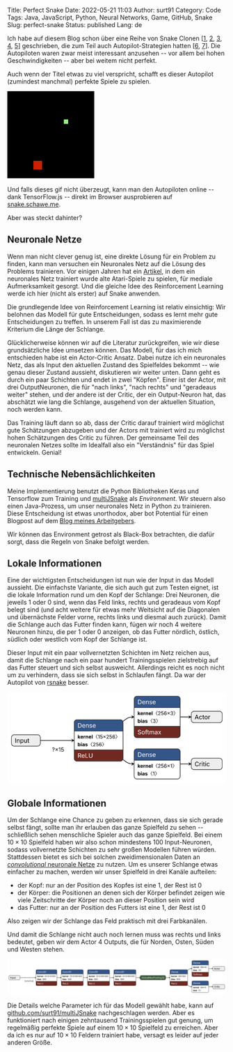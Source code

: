 Title: Perfect Snake
Date: 2022-05-21 11:03
Author: surt91
Category: Code
Tags: Java, JavaScript, Python, Neural Networks, Game, GitHub, Snake
Slug: perfect-snake
Status: published
Lang: de

Ich habe auf diesem Blog schon über eine Reihe von Snake Clonen [[1]({filename}/snake.md), [2]({filename}/msnake.md), [3]({filename}/jsnake.md), [4]({filename}/restfulsnake.md), [5]({filename}/multijsnake.md)] geschrieben, die zum Teil auch Autopilot-Strategien hatten [[6]({filename}/pysnake.md), [7]({filename}/rsnake.md)].
Die Autopiloten waren zwar meist interessant anzusehen -- vor allem bei hohen Geschwindigkeiten -- aber bei weitem nicht perfekt.

Auch wenn der Titel etwas zu viel verspricht, schafft es dieser Autopilot (zumindest manchmal) perfekte Spiele zu spielen.

![Eine perfekte Partie Snake](/img/perfectsnake.gif)

Und falls dieses gif nicht überzeugt, kann man den Autopiloten online
-- dank TensorFlow.js -- direkt im Browser ausprobieren auf [snake.schawe.me](https://snake.schawe.me/).

Aber was steckt dahinter?

## Neuronale Netze

Wenn man nicht clever genug ist, eine direkte Lösung für ein Problem zu finden, kann man
versuchen ein Neuronales Netz auf die Lösung des Problems trainieren. Vor einigen Jahren
hat ein [Artikel](https://arxiv.org/abs/1312.5602), in dem ein neuronales Netz trainiert
wurde alte Atari-Spiele zu spielen, für mediale Aufmerksamkeit gesorgt. Und die gleiche
Idee des Reinforcement Learning werde ich hier (nicht als erster) auf Snake anwenden.

Die grundlegende Idee von Reinforcement Learning ist relativ einsichtig: Wir belohnen
das Modell für gute Entscheidungen, sodass es lernt mehr gute Entscheidungen zu treffen.
In unserem Fall ist das zu maximierende Kriterium die Länge der Schlange.

Glücklicherweise können wir auf die Literatur zurückgreifen, wie wir diese grundsätzliche
Idee umsetzen können. Das Modell, für das ich mich entschieden habe ist ein Actor-Critic
Ansatz. Dabei nutze ich ein neuronales Netz, das als Input den aktuellen Zustand des
Spielfeldes bekommt -- wie genau dieser Zustand aussieht, diskutieren wir weiter unten.
Dann geht es durch ein paar Schichten und endet in zwei "Köpfen". Einer ist der Actor,
mit drei OutputNeuronen, die für "nach links", "nach rechts" und "geradeaus weiter" stehen,
und der andere ist der Critic, der ein Output-Neuron hat, das abschätzt wie lang die
Schlange, ausgehend von der aktuellen Situation, noch werden kann.

Das Training läuft dann so ab, dass der Critic darauf trainiert wird möglichst gute
Schätzungen abzugeben und der Actors mit trainiert wird zu möglichst hohen Schätzungen
des Critic zu führen. Der gemeinsame Teil des neuronalen Netzes sollte im Idealfall also
ein "Verständnis" für das Spiel entwickeln. Genial!

## Technische Nebensächlichkeiten

Meine Implementierung benutzt die Python Bibliotheken Keras und Tensorflow zum Training
und [multiJSnake]({filename}/multijsnake.md) als *Environment*. Wir steuern also einen
Java-Prozess, um unser neuronales Netz in Python zu trainieren.
Diese Entscheidung ist etwas unorthodox, aber bot Potential für einen Blogpost auf dem
[Blog meines Arbeitgebers](https://blog.codecentric.de/2021/11/java-klassen-python/).

Wir können das Environment getrost als Black-Box betrachten, die dafür sorgt, dass die Regeln
von Snake befolgt werden.

## Lokale Informationen

Eine der wichtigsten Entscheidungen ist nun wie der Input in das Modell aussieht.
Die einfachste Variante, die sich auch gut zum Testen eignet, ist die lokale
Information rund um den Kopf der Schlange: Drei Neuronen, die jeweils 1 oder 0 sind,
wenn das Feld links, rechts und geradeaus vom Kopf belegt sind (und acht weitere für
etwas mehr Weitsicht auf die Diagonalen und übernächste Felder vorne, rechts links und
diesmal auch zurück). Damit die Schlange
auch das Futter finden kann, fügen wir noch 4 weitere Neuronen hinzu, die per 1 oder 0
anzeigen, ob das Futter nördlich, östlich, südlich oder westlich vom Kopf der Schlange
ist.

Dieser Input mit ein paar vollvernetzten Schichten im Netz reichen aus, damit
die Schlange nach ein paar hundert Trainingsspielen zielstrebig auf das Futter
steuert und sich selbst ausweicht. Allerdings reicht es noch nicht um zu verhindern,
dass sie sich selbst in Schlaufen fängt. Da war der Autopilot von
[rsnake]({filename}/rsnake.md) besser.

![Layout des Neural Networks (Visualisierung: netron)](/img/nn_local.svg)

## Globale Informationen

Um der Schlange eine Chance zu geben zu erkennen, dass sie sich gerade selbst fängt,
sollte man ihr erlauben das ganze Spielfeld zu sehen -- schließlich sehen menschliche
Spieler auch das ganze Spielfeld. Bei einem $10 \times 10$ Spielfeld haben wir also
schon mindestens 100 Input-Neuronen, sodass vollvernetzte Schichten zu sehr großen
Modellen führen würden. Stattdessen bietet es sich bei solchen zweidimensionalen
Daten an [*convolutional* neuronale Netze](https://en.wikipedia.org/wiki/Convolutional_neural_network)
zu nutzen. Um es unserer Schlange etwas einfacher zu machen, werden wir unser Spielfeld
in drei Kanäle aufteilen:

* der Kopf: nur an der Position des Kopfes ist eine 1, der Rest ist 0
* der Körper: die Positionen an denen sich der Körper befindet zeigen wie viele Zeitschritte der Körper noch an dieser Position sein wird
* das Futter: nur an der Position des Futters ist eine 1, der Rest ist 0

Also zeigen wir der Schlange das Feld praktisch mit drei Farbkanälen.

Und damit die Schlange nicht auch noch lernen muss was rechts und links bedeutet,
geben wir dem Actor 4 Outputs, die für Norden, Osten, Süden und Westen stehen.

![Layout des Convolutional Neural Networks (Visualisierung: netron)](/img/nn_global.svg)

Die Details welche Parameter ich für das Modell gewählt habe, kann auf
[github.com/surt91/multiJSnake](https://github.com/surt91/multiJSnake)
nachgeschlagen werden. Aber es funktioniert nach einigen zehntausend
Trainingsspielen gut genung, um regelmäßig perfekte Spiele auf einem
$10 \times 10$ Spielfeld zu erreichen. Aber da ich es nur auf  $10 \times 10$
Feldern trainiert habe, versagt es leider auf jeder anderen Größe.
